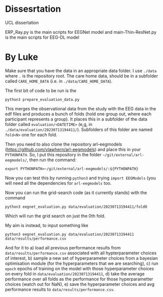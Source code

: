 # Dissesrtation
UCL dissertation

ERP_Ray.py is the main scripts for EEGNet model and main-Thin-ResNet.py is the main scripts for EEG-DL model



# By Luke

Make sure that you have the data in an appropriate data folder. I use `./data` where `.` is the repository root. The care home data, should be in a subfolder called `CARE_HOME_DATA` (i.e. in `./data/CARE_HOME_DATA`).

The first bit of code to be run is the 

`python3 prepare_evaluation_data.py`

This merges the observational data from the study with the EEG data in the edf files and produces a bunch of folds (hold one group out, where each participant represents a group). It places this in a subfolder of the data folder called `evaluation/<DATETIME>` (e,g, in `./data/evaluation/20230713194411/`). Subfolders of this folder are named `fold<N>` one for each fold.

Then you need to also clone the repository arl-eegmodels (https://github.com/vlawhern/arl-eegmodels) and place this in your `PYTHONPATH`. So, I put this repository in the folder `~/git/external/arl-eegmodels/`, then run the command:

`export PYTHONPATH=~/git/external/arl-eegmodels/:${PYTHONPATH}`

Now you can test this by running `python3` and trying `import EEGModels` (you will need all the dependencies for `arl-eegmodels` too.

Now you can run the grid-search code (as it currently stands) with the command

`python3 eegnet_evaluation.py data/evaluation/20230713194411/fold0`

Which will run the grid search on just the 0th fold.

My aim is instead, to input something like

`python3 eegnet_evaluation.py data/evaluation/20230713194411 data/results/performance.csv`

And for it to a) load all previous performance results from `data/results/performance.csv` associated with all hypterparameter choices of interest, b) sample a new set of hyperparameter choices from a bayesian optimisation module (for the hyperparameters that we are searching), c) run `epoch` epochs of training on the model with those hyperparameter choices on every fold in `data/evaluation/20230713194411`, d) take the average performance over all folds as the performance for those hyperparametter choices (watch out for NaN), e) save the hyperparameter choices and avg performance results to `data/results/performance.csv`.



